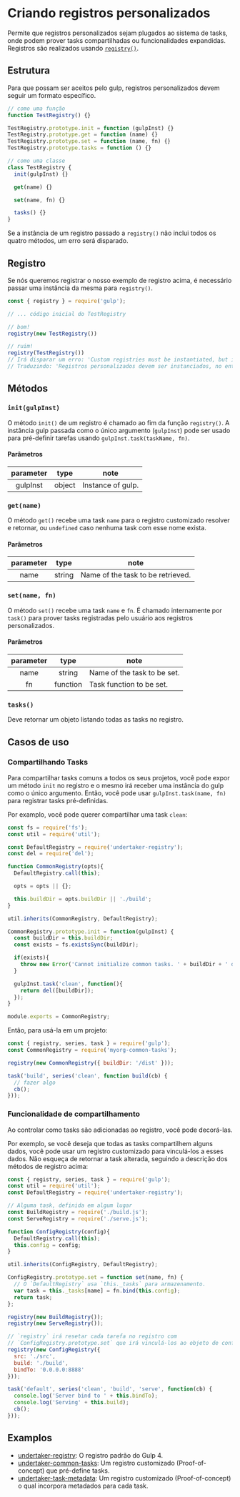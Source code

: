<!-- front-matter
id: creating-custom-registries
title: Creating Custom Registries
hide_title: true
sidebar_label: Creating Custom Registries
-->

# Criando registros personalizados

Permite que registros personalizados sejam plugados ao sistema de tasks, onde podem prover tasks compartilhadas ou funcionalidades expandidas. Registros são realizados usando [`registry()`][registry-api-docs].

## Estrutura

Para que possam ser aceitos pelo gulp, registros personalizados devem seguir um formato específico.

```js
// como uma função
function TestRegistry() {}

TestRegistry.prototype.init = function (gulpInst) {}
TestRegistry.prototype.get = function (name) {}
TestRegistry.prototype.set = function (name, fn) {}
TestRegistry.prototype.tasks = function () {}

// como uma classe
class TestRegistry {
  init(gulpInst) {}

  get(name) {}

  set(name, fn) {}

  tasks() {}
}
```

Se a instância de um registro passado a `registry()` não inclui todos os quatro métodos, um erro será disparado.

## Registro

Se nós queremos registrar o nosso exemplo de registro acima, é necessário passar uma instância da mesma para `registry()`.

```js
const { registry } = require('gulp');

// ... código inicial do TestRegistry

// bom!
registry(new TestRegistry())

// ruim!
registry(TestRegistry())
// Irá disparar um erro: 'Custom registries must be instantiated, but it looks like you passed a constructor'
// Traduzindo: 'Registros personalizados devem ser instanciados, no entanto parece que você passou um construtor'.
```

## Métodos

### `init(gulpInst)`

O método `init()` de um registro é chamado ao fim da função `registry()`. A instância gulp passada como o único argumento (`gulpInst`) pode ser usado para pré-definir tarefas usando `gulpInst.task(taskName, fn)`.

#### Parâmetros

| parameter | type | note |
|:---------:|:----:|------|
| gulpInst | object | Instance of gulp. |

### `get(name)`

O método `get()` recebe uma task `name` para o registro customizado resolver e retornar, ou `undefined` caso nenhuma task com esse nome exista.

#### Parâmetros

| parameter | type | note |
|:---------:|:----:|------|
| name | string | Name of the task to be retrieved. |

### `set(name, fn)`

O método `set()` recebe uma task `name` e `fn`. É chamado internamente por `task()` para prover tasks registradas pelo usuário aos registros personalizados.

#### Parâmetros

| parameter | type | note |
|:---------:|:----:|------|
| name | string | Name of the task to be set. |
| fn | function | Task function to be set. |

### `tasks()`

Deve retornar um objeto listando todas as tasks no registro.

## Casos de uso

### Compartilhando Tasks

Para compartilhar tasks comuns a todos os seus projetos, você pode expor um método `init` no registro e o mesmo irá receber uma instância do gulp como o único argumento. Então, você pode usar `gulpInst.task(name, fn)` para registrar tasks pré-definidas.

Por examplo, você pode querer compartilhar uma task `clean`:

```js
const fs = require('fs');
const util = require('util');

const DefaultRegistry = require('undertaker-registry');
const del = require('del');

function CommonRegistry(opts){
  DefaultRegistry.call(this);

  opts = opts || {};

  this.buildDir = opts.buildDir || './build';
}

util.inherits(CommonRegistry, DefaultRegistry);

CommonRegistry.prototype.init = function(gulpInst) {
  const buildDir = this.buildDir;
  const exists = fs.existsSync(buildDir);

  if(exists){
    throw new Error('Cannot initialize common tasks. ' + buildDir + ' directory exists.');
  }

  gulpInst.task('clean', function(){
    return del([buildDir]);
  });
}

module.exports = CommonRegistry;
```

Entâo, para usá-la em um projeto:

```js
const { registry, series, task } = require('gulp');
const CommonRegistry = require('myorg-common-tasks');

registry(new CommonRegistry({ buildDir: '/dist' }));

task('build', series('clean', function build(cb) {
  // fazer algo
  cb();
}));
```

### Funcionalidade de compartilhamento

Ao controlar como tasks são adicionadas ao registro, você pode decorá-las.

Por exemplo, se você deseja que todas as tasks compartilhem alguns dados, você pode usar um registro customizado para vinculá-los a esses dados. Não esqueça de retornar a task alterada, seguindo a descrição dos métodos de registro acima:

```js
const { registry, series, task } = require('gulp');
const util = require('util');
const DefaultRegistry = require('undertaker-registry');

// Alguma task, definida em algum lugar
const BuildRegistry = require('./build.js');
const ServeRegistry = require('./serve.js');

function ConfigRegistry(config){
  DefaultRegistry.call(this);
  this.config = config;
}

util.inherits(ConfigRegistry, DefaultRegistry);

ConfigRegistry.prototype.set = function set(name, fn) {
  // O `DefaultRegistry` usa `this._tasks` para armazenamento.
  var task = this._tasks[name] = fn.bind(this.config);
  return task;
};

registry(new BuildRegistry());
registry(new ServeRegistry());

// `registry` irá resetar cada tarefa no registro com
// `ConfigRegistry.prototype.set` que irá vinculá-los ao objeto de configuração.
registry(new ConfigRegistry({
  src: './src',
  build: './build',
  bindTo: '0.0.0.0:8888'
}));

task('default', series('clean', 'build', 'serve', function(cb) {
  console.log('Server bind to ' + this.bindTo);
  console.log('Serving' + this.build);
  cb();
}));
```

## Examplos

* [undertaker-registry][undertaker-registry-example]: O registro padrão do Gulp 4.
* [undertaker-common-tasks][undertaker-common-tasks-example]: Um registro customizado (Proof-of-concept) que pré-define tasks.
* [undertaker-task-metadata][undertaker-task-metadata-example]: Um registro customizado (Proof-of-concept) o qual incorpora metadados para cada task.

[registry-api-docs]: ../api/registry.md
[undertaker-registry-example]: https://github.com/gulpjs/undertaker-registry
[undertaker-common-tasks-example]: https://github.com/gulpjs/undertaker-common-tasks
[undertaker-task-metadata-example]: https://github.com/gulpjs/undertaker-task-metadata

